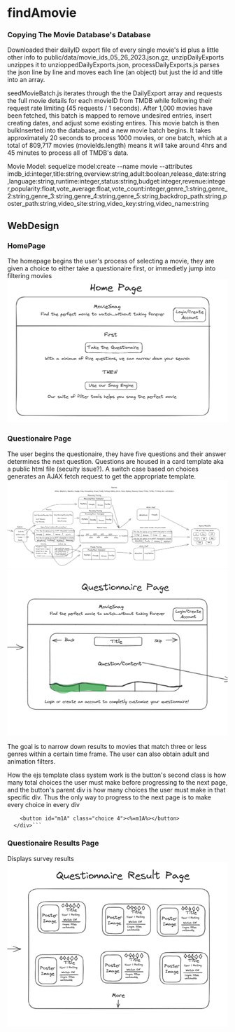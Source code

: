 # findAmovie

### Copying The Movie Database's Database

Downloaded their dailyID export file of every single movie's id plus a little other info to public/data/movie_ids_05_26_2023.json.gz, unzipDailyExports unzippes it to unzioppedDailyExports.json, processDailyExports.js parses the json line by line and moves each line (an object) but just the id and title into an array.

seedMovieBatch.js iterates through the the DailyExport array and requests the full movie details for each movieID from TMDB while following their request rate limiting (45 requests / 1 seconds). After 1,000 movies have been fetched, this batch is mapped to remove undesired entries, insert creating dates, and adjust some existing entires. This movie batch is then bulkInserted into the database, and a new movie batch begins. It takes approximately 20 seconds to process 1000 movies, or one batch, which at a total of 809,717 movies (movieIds.length) means it will take around 4hrs and 45 minutes to process all of TMDB's data.

Movie Model:
sequelize model:create --name movie --attributes imdb_id:integer,title:string,overview:string,adult:boolean,release_date:string,language:string,runtime:integer,status:string,budget:integer,revenue:integer,popularity:float,vote_average:float,vote_count:integer,genre_1:string,genre_2:string,genre_3:string,genre_4:string,genre_5:string,backdrop_path:string,poster_path:string,video_site:string,video_key:string,video_name:string

## WebDesign

### HomePage

The homepage begins the user's process of selecting a movie, they are given a choice to either take a questionaire first, or immedietly jump into filtering movies
![image info](./public/images/Home%20Page%20--%20Design%202.png)

### Questionaire Page

The user begins the questionaire, they have five questions and their answer determines the next question. Questions are housed in a card template aka a public html file (secuity issue?). A switch case based on choices generates an AJAX fetch request to get the appropriate template.
![image info](./public/images/Questionaire_Cards.png)
![image info](./public/images/Questionaire_Page.png)

The goal is to narrow down results to movies that match three or less genres within a certain time frame. The user can also obtain adult and animation filters.

How the ejs template class system work is the button's second class is how many total choices the user must make before progressing to the next page, and the button's parent div is how many choices the user must make in that specific div. Thus the only way to progress to the next page is to make every choice in every div

````<div class="pick2 2">
    <button id="m1A" class="choice 4"><%=m1A%></button>
  </div>```
````

### Questionaire Results Page

Displays survey results
![image info](./public/images/ResultPageDesign1.png)
